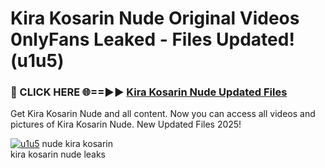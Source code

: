 # Kira Kosarin Nude Original Videos 0nlyFans Leaked - Files Updated! (u1u5)

<h3>🔴 CLICK HERE 🌐==►► <a href="https://tinyurl.com/52m3yx9h" rel="nofollow">Kira Kosarin Nude Updated Files</a></h3>

Get Kira Kosarin Nude and all content. Now you can access all videos and pictures of Kira Kosarin Nude. New Updated Files 2025!

[![u1u5](https://i.imgur.com/TnHtlc8.gif)](https://tinyurl.com/52m3yx9h)
nude kira kosarin<br>
kira kosarin nude leaks